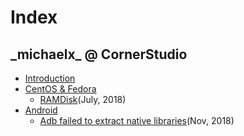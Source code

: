 <script language="javascript" type="text/javascript" src="/LanguageBar.js"></script>
<!-- # michaelx-corner -->
# Index
## \_michaelx\_ @ CornerStudio

- [Introduction](./introduction.md)
- [CentOS & Fedora](./CentOS-Fedora/README.md)
  - [RAMDisk](./CentOS-Fedora/RAMDisk.md)(July, 2018)
- [Android](./Android/README.md)
  - [Adb failed to extract native libraries](./Android/Adb-failed-to-extract-native-libraries.md)(Nov, 2018)
